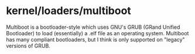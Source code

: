 # kernel/loaders/multiboot

Multiboot is a bootloader-style which uses GNU's GRUB (GRand Unified Bootloader)
to load (essentially) a .elf file as an operating system. Multiboot has many
compliant bootloaders, but I think is only supported on "legacy" versions of 
GRUB.
